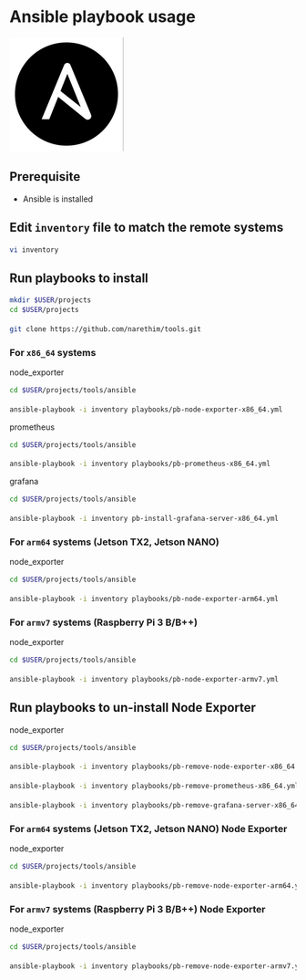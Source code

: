 # Ansible playbook usage

![ansible-logo](docs/images/ansible-logo.png)

## Prerequisite

* Ansible is installed

## Edit `inventory` file to match the remote systems

```sh
vi inventory
```

## Run playbooks to install

```sh
mkdir $USER/projects
cd $USER/projects

git clone https://github.com/narethim/tools.git
```

### For `x86_64` systems

node_exporter

```sh
cd $USER/projects/tools/ansible

ansible-playbook -i inventory playbooks/pb-node-exporter-x86_64.yml
```

prometheus

```sh
cd $USER/projects/tools/ansible

ansible-playbook -i inventory playbooks/pb-prometheus-x86_64.yml
```

grafana

```sh
cd $USER/projects/tools/ansible

ansible-playbook -i inventory pb-install-grafana-server-x86_64.yml
```

### For `arm64` systems (Jetson TX2, Jetson NANO)

node_exporter

```sh
cd $USER/projects/tools/ansible

ansible-playbook -i inventory playbooks/pb-node-exporter-arm64.yml
```

### For `armv7` systems (Raspberry Pi 3 B/B++)

node_exporter

```sh
cd $USER/projects/tools/ansible

ansible-playbook -i inventory playbooks/pb-node-exporter-armv7.yml
```

## Run playbooks to un-install Node Exporter

node_exporter

```sh
cd $USER/projects/tools/ansible

ansible-playbook -i inventory playbooks/pb-remove-node-exporter-x86_64.yml

ansible-playbook -i inventory playbooks/pb-remove-prometheus-x86_64.yml

ansible-playbook -i inventory playbooks/pb-remove-grafana-server-x86_64.yml
```

### For `arm64` systems (Jetson TX2, Jetson NANO) Node Exporter

node_exporter

```sh
cd $USER/projects/tools/ansible

ansible-playbook -i inventory playbooks/pb-remove-node-exporter-arm64.yml
```

### For `armv7` systems (Raspberry Pi 3 B/B++) Node Exporter

node_exporter

```sh
cd $USER/projects/tools/ansible

ansible-playbook -i inventory playbooks/pb-remove-node-exporter-armv7.yml
```

